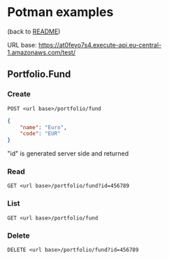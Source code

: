 # Potman examples
(back to [README]("../README.md"))

URL base: https://at0feyo7s4.execute-api.eu-central-1.amazonaws.com/test/

## Portfolio.Fund

### Create
``POST <url base>/portfolio/fund``
```json
{
    "name": "Euro",
    "code": "EUR"
}
```
"id" is generated server side and returned

### Read
``GET <url base>/portfolio/fund?id=456789``


### List 
``GET <url base>/portfolio/fund``


### Delete
``DELETE <url base>/portfolio/fund?id=456789``